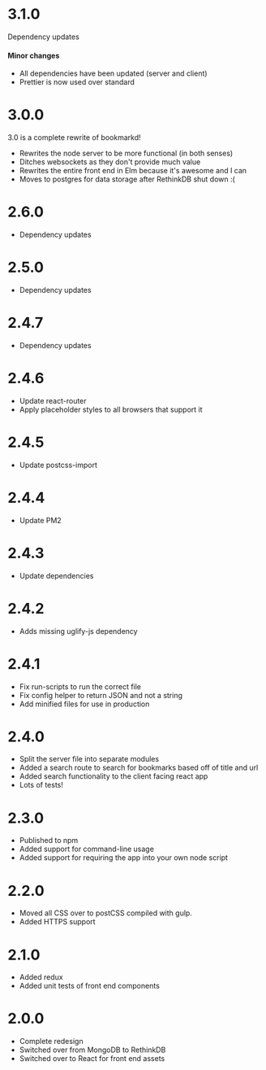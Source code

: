 # 3.1.0

Dependency updates

#### Minor changes
- All dependencies have been updated (server and client)
- Prettier is now used over standard

# 3.0.0

3.0 is a complete rewrite of bookmarkd!

- Rewrites the node server to be more functional (in both senses)
- Ditches websockets as they don't provide much value
- Rewrites the entire front end in Elm because it's awesome and I can
- Moves to postgres for data storage after RethinkDB shut down :(

# 2.6.0

- Dependency updates

# 2.5.0

- Dependency updates

# 2.4.7

- Dependency updates

# 2.4.6

- Update react-router
- Apply placeholder styles to all browsers that support it

# 2.4.5

- Update postcss-import

# 2.4.4

- Update PM2

# 2.4.3

- Update dependencies

# 2.4.2

- Adds missing uglify-js dependency

# 2.4.1

- Fix run-scripts to run the correct file
- Fix config helper to return JSON and not a string
- Add minified files for use in production

# 2.4.0

- Split the server file into separate modules
- Added a search route to search for bookmarks based off of title and url
- Added search functionality to the client facing react app
- Lots of tests!

# 2.3.0

- Published to npm
- Added support for command-line usage
- Added support for requiring the app into your own node script

# 2.2.0

- Moved all CSS over to postCSS compiled with gulp.
- Added HTTPS support

# 2.1.0

- Added redux
- Added unit tests of front end components

# 2.0.0

- Complete redesign
- Switched over from MongoDB to RethinkDB
- Switched over to React for front end assets
